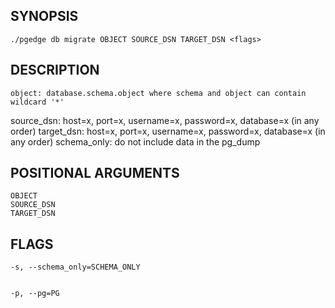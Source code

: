 ## SYNOPSIS
    ./pgedge db migrate OBJECT SOURCE_DSN TARGET_DSN <flags>
 
## DESCRIPTION
    object: database.schema.object where schema and object can contain wildcard '*'
source_dsn: host=x, port=x, username=x, password=x, database=x (in any order)
target_dsn: host=x, port=x, username=x, password=x, database=x (in any order)
schema_only: do not include data in the pg_dump
 
## POSITIONAL ARGUMENTS
    OBJECT
    SOURCE_DSN
    TARGET_DSN
 
## FLAGS
    -s, --schema_only=SCHEMA_ONLY
    
    
    -p, --pg=PG
    
    
